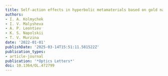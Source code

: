 ```yaml
---
title: Self-action effects in hyperbolic metamaterials based on gold nanorods
authors:
- I. A. Kolmychek
- I. V. Malysheva
- A. P. Leontiev
- K. S. Napolskii
- T. V. Murzina
date: '2022-01-01'
publishDate: '2025-03-14T15:51:11.581522Z'
publication_types:
- article-journal
publication: '*Optics Letters*'
doi: 10.1364/OL.472799
---
```

